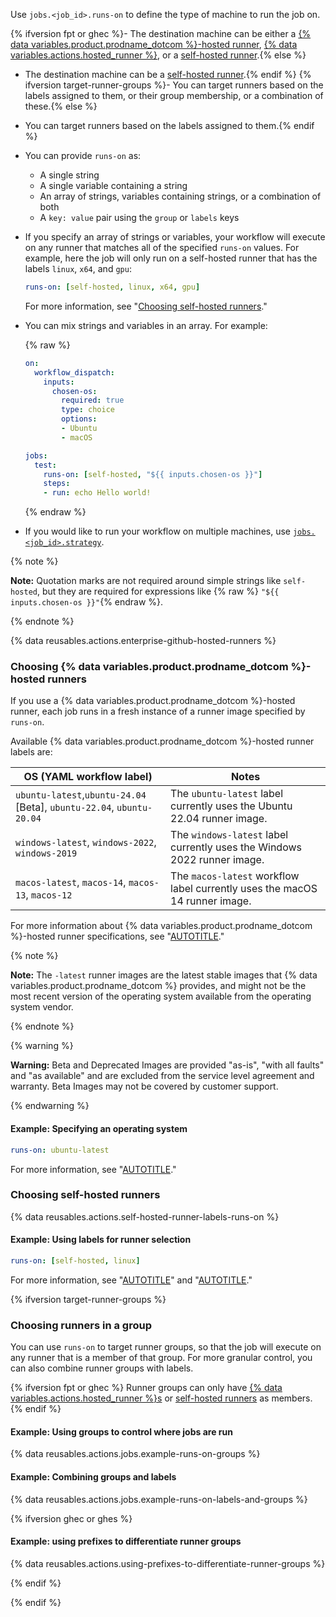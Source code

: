 Use `jobs.<job_id>.runs-on` to define the type of machine to run the job on.

{% ifversion fpt or ghec %}- The destination machine can be either a [{% data variables.product.prodname_dotcom %}-hosted runner](#choosing-github-hosted-runners), [{% data variables.actions.hosted_runner %}](#choosing-runners-in-a-group), or a [self-hosted runner](#choosing-self-hosted-runners).{% else %}
* The destination machine can be a [self-hosted runner](#choosing-self-hosted-runners).{% endif %}
{% ifversion target-runner-groups %}- You can target runners based on the labels assigned to them, or their group membership, or a combination of these.{% else %}
* You can target runners based on the labels assigned to them.{% endif %}
* You can provide `runs-on` as:
  * A single string
  * A single variable containing a string
  * An array of strings, variables containing strings, or a combination of both
  * A `key: value` pair using the `group` or `labels` keys
* If you specify an array of strings or variables, your workflow will execute on any runner that matches all of the specified `runs-on` values. For example, here the job will only run on a self-hosted runner that has the labels `linux`, `x64`, and `gpu`:

  ```yaml
  runs-on: [self-hosted, linux, x64, gpu]
  ```

  For more information, see "[Choosing self-hosted runners](#choosing-self-hosted-runners)."
* You can mix strings and variables in an array. For example:

  {% raw %}

  ```yaml
  on:
    workflow_dispatch:
      inputs:
        chosen-os:
          required: true
          type: choice
          options:
          - Ubuntu
          - macOS

  jobs:
    test:
      runs-on: [self-hosted, "${{ inputs.chosen-os }}"]
      steps:
      - run: echo Hello world!
  ```

  {% endraw %}

* If you would like to run your workflow on multiple machines, use [`jobs.<job_id>.strategy`](/actions/using-workflows/workflow-syntax-for-github-actions#jobsjob_idstrategy).

{% note %}

**Note:** Quotation marks are not required around simple strings like `self-hosted`, but they are required for expressions like {% raw %} `"${{ inputs.chosen-os }}"`{% endraw %}.

{% endnote %}

{% data reusables.actions.enterprise-github-hosted-runners %}

### Choosing {% data variables.product.prodname_dotcom %}-hosted runners

If you use a {% data variables.product.prodname_dotcom %}-hosted runner, each job runs in a fresh instance of a runner image specified by `runs-on`.

Available {% data variables.product.prodname_dotcom %}-hosted runner labels are:

<table style="width:100%">
<thead>
  <tr>
    <th scope="col"><b>OS (YAML workflow label)</b></th>
    <th scope="col"><b>Notes</b></th>
  </tr>
</thead>
<tbody>
<tr>
<td>
<code>ubuntu-latest</code>,<code>ubuntu-24.04</code> [Beta], <code>ubuntu-22.04</code>, <code>ubuntu-20.04</code>
</td>
<td>
The <code>ubuntu-latest</code> label currently uses the Ubuntu 22.04 runner image.
</td>
</tr>
<tr>
<td>
<code>windows-latest</code>, <code>windows-2022</code>, <code>windows-2019</code>
</td>
<td>
The <code>windows-latest</code> label currently uses the Windows 2022 runner image.
</td>
</tr>
<tr>
<td>
<code>macos-latest</code>, <code>macos-14</code>, <code>macos-13</code>, <code>macos-12</code>
</td>
<td>
The <code>macos-latest</code> workflow label currently uses the macOS 14 runner image.
</td>
</tr>
</tbody>
</table>

For more information about {% data variables.product.prodname_dotcom %}-hosted runner specifications, see "[AUTOTITLE](/actions/using-github-hosted-runners/about-github-hosted-runners/about-github-hosted-runners#supported-runners-and-hardware-resources)."

{% note %}

**Note:** The `-latest` runner images are the latest stable images that {% data variables.product.prodname_dotcom %} provides, and might not be the most recent version of the operating system available from the operating system vendor.

{% endnote %}

{% warning %}

**Warning:** Beta and Deprecated Images are provided "as-is", "with all faults" and "as available" and are excluded from the service level agreement and warranty. Beta Images may not be covered by customer support.

{% endwarning %}

#### Example: Specifying an operating system

```yaml
runs-on: ubuntu-latest
```

For more information, see "[AUTOTITLE](/actions/using-github-hosted-runners/about-github-hosted-runners)."

### Choosing self-hosted runners

{% data reusables.actions.self-hosted-runner-labels-runs-on %}

#### Example: Using labels for runner selection

```yaml
runs-on: [self-hosted, linux]
```

For more information, see "[AUTOTITLE](/actions/hosting-your-own-runners/managing-self-hosted-runners/about-self-hosted-runners)" and "[AUTOTITLE](/actions/hosting-your-own-runners/managing-self-hosted-runners/using-self-hosted-runners-in-a-workflow)."

{% ifversion target-runner-groups %}

### Choosing runners in a group

You can use `runs-on` to target runner groups, so that the job will execute on any runner that is a member of that group. For more granular control, you can also combine runner groups with labels.

{% ifversion fpt or ghec %}
Runner groups can only have [{% data variables.actions.hosted_runner %}s](/actions/using-github-hosted-runners/using-larger-runners) or [self-hosted runners](/actions/hosting-your-own-runners) as members.
{% endif %}

#### Example: Using groups to control where jobs are run

{% data reusables.actions.jobs.example-runs-on-groups %}

#### Example: Combining groups and labels

{% data reusables.actions.jobs.example-runs-on-labels-and-groups %}

{% ifversion ghec or ghes %}

#### Example: using prefixes to differentiate runner groups

{% data reusables.actions.using-prefixes-to-differentiate-runner-groups %}

{% endif %}

{% endif %}
